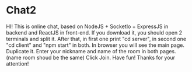 # Chat2
HI! This is online chat, based on NodeJS + SocketIo + ExpressJS in backend and ReactJS in front-end. 
If you download it, you should open 2 terminals and split it.
After that, in first one print "cd server", in second one "cd client" and "npm start" in both.
In browser you will see the main page. Duplicate it.
Enter your nickname and name of the room in both pages. (name room shoud be the same)
Click Join.
Have fun! 
Thanks for your attention!
